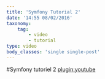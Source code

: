 ```yaml
---
title: 'Symfony Tutorial 2'
date: '14:55 08/02/2016'
taxonomy:
    tag:
        - video
        - tutorial
type: video
body_classes: 'single single-post'
---
```

#Symfony tutoriel 2
[plugin:youtube](https://www.youtube.com/watch?v=I3zIOleCEfw)